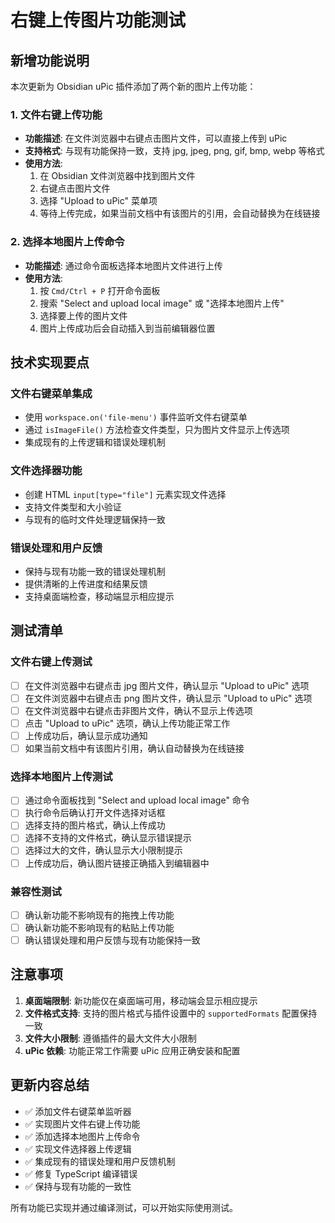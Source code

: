 # 右键上传图片功能测试

## 新增功能说明

本次更新为 Obsidian uPic 插件添加了两个新的图片上传功能：

### 1. 文件右键上传功能
- **功能描述**: 在文件浏览器中右键点击图片文件，可以直接上传到 uPic
- **支持格式**: 与现有功能保持一致，支持 jpg, jpeg, png, gif, bmp, webp 等格式
- **使用方法**: 
  1. 在 Obsidian 文件浏览器中找到图片文件
  2. 右键点击图片文件
  3. 选择 "Upload to uPic" 菜单项
  4. 等待上传完成，如果当前文档中有该图片的引用，会自动替换为在线链接

### 2. 选择本地图片上传命令
- **功能描述**: 通过命令面板选择本地图片文件进行上传
- **使用方法**:
  1. 按 `Cmd/Ctrl + P` 打开命令面板
  2. 搜索 "Select and upload local image" 或 "选择本地图片上传"
  3. 选择要上传的图片文件
  4. 图片上传成功后会自动插入到当前编辑器位置

## 技术实现要点

### 文件右键菜单集成
- 使用 `workspace.on('file-menu')` 事件监听文件右键菜单
- 通过 `isImageFile()` 方法检查文件类型，只为图片文件显示上传选项
- 集成现有的上传逻辑和错误处理机制

### 文件选择器功能
- 创建 HTML `input[type="file"]` 元素实现文件选择
- 支持文件类型和大小验证
- 与现有的临时文件处理逻辑保持一致

### 错误处理和用户反馈
- 保持与现有功能一致的错误处理机制
- 提供清晰的上传进度和结果反馈
- 支持桌面端检查，移动端显示相应提示

## 测试清单

### 文件右键上传测试
- [ ] 在文件浏览器中右键点击 jpg 图片文件，确认显示 "Upload to uPic" 选项
- [ ] 在文件浏览器中右键点击 png 图片文件，确认显示 "Upload to uPic" 选项
- [ ] 在文件浏览器中右键点击非图片文件，确认不显示上传选项
- [ ] 点击 "Upload to uPic" 选项，确认上传功能正常工作
- [ ] 上传成功后，确认显示成功通知
- [ ] 如果当前文档中有该图片引用，确认自动替换为在线链接

### 选择本地图片上传测试
- [ ] 通过命令面板找到 "Select and upload local image" 命令
- [ ] 执行命令后确认打开文件选择对话框
- [ ] 选择支持的图片格式，确认上传成功
- [ ] 选择不支持的文件格式，确认显示错误提示
- [ ] 选择过大的文件，确认显示大小限制提示
- [ ] 上传成功后，确认图片链接正确插入到编辑器中

### 兼容性测试
- [ ] 确认新功能不影响现有的拖拽上传功能
- [ ] 确认新功能不影响现有的粘贴上传功能
- [ ] 确认错误处理和用户反馈与现有功能保持一致

## 注意事项

1. **桌面端限制**: 新功能仅在桌面端可用，移动端会显示相应提示
2. **文件格式支持**: 支持的图片格式与插件设置中的 `supportedFormats` 配置保持一致
3. **文件大小限制**: 遵循插件的最大文件大小限制
4. **uPic 依赖**: 功能正常工作需要 uPic 应用正确安装和配置

## 更新内容总结

- ✅ 添加文件右键菜单监听器
- ✅ 实现图片文件右键上传功能
- ✅ 添加选择本地图片上传命令
- ✅ 实现文件选择器上传逻辑
- ✅ 集成现有的错误处理和用户反馈机制
- ✅ 修复 TypeScript 编译错误
- ✅ 保持与现有功能的一致性

所有功能已实现并通过编译测试，可以开始实际使用测试。